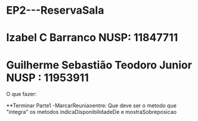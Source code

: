 # EP2---ReservaSala
# Izabel  C Barranco NUSP: 11847711
# Guilherme Sebastião Teodoro Junior NUSP : 11953911

O que fazer:

**Terminar Parte1
-MarcarReuniaoentre: Que deve ser o metodo que "integra" os metodos indicaDisponibilidadeDe e   mostraSobreposicao
